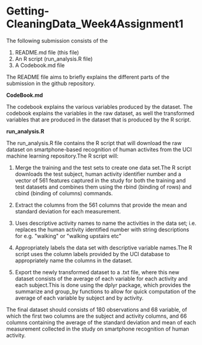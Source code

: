 # Getting-CleaningData_Week4Assignment1


The following submission consists of the

1. README.md file (this file)
2. An R script (run_analysis.R file)
3. A Codebook.md file 

The README file aims to briefly explains the different parts of the submission in the github repository.

**CodeBook.md**

The codebook explains the various variables produced by the dataset. The codebook explains the variables in the raw dataset, as well the transformed variables that are produced in the dataset that is produced by the R script.

**run_analysis.R**

The run_analysis.R file contains the R script that will download the raw dataset on smartphone-based recognition of human activites from the UCI machine learning repository.The R script will: 

1. Merge the training and the test sets to create one data set.The R script downloads the test subject, human activity identifier number and a vector of 561 features captured in the study for both the training and test datasets and combines them using the rbind (binding of rows) and cbind (binding of columns) commands.   

2. Extract the columns from the 561 columns that provide the mean and standard deviation for each measurement.

3. Uses descriptive activity names to name the activities in the data set; i.e. replaces the human activity identified number with string descriptions for e.g. "walking" or "walking upstairs etc"

4. Appropriately labels the data set with descriptive variable names.The R script uses the column labels provided by the UCI database to appropriately name the columns in the dataset.  

5. Export the newly transformed dataset to a .txt file, where this new dataset consists of the average of each variable for each activity and each subject.This is done using the dplyr package, which provides the summarize and group_by functions to allow for quick computation of the average of each variable by subject and by activity.

The final dataset should consists of 180 observations and 68 variable, of which the first two columns are the subject and activity columns, and 66 columns containing the average of the standard deviation and mean of each measurement collected in the study on smartphone recognition of human activity.



 
